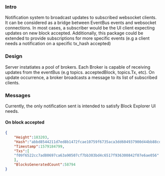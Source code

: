 ### Intro

Notification system to broadcast updates to subscribed websocket clients. It can be considered as a bridge between EventBus events and websocket connections. In most cases, a subscriber would be the UI client expecting updates on new block accepted. Additionally, this package could be extended to provide subscriptions for more specific events (e.g a client needs a notification on a specific tx_hash accepted)

### Design

Server instatiates a pool of brokers.
Each Broker is capable of receiving updates from the eventBus (e.g topics. acceptedBlock, topics.Tx, etc). On update occurrence, a broker broadcasts a message to its list of subscribed clients.

### Messages

Currently, the only notification sent is intended to satisfy Block Explorer UI needs.

#### On block accepted
```json
{
    "Height":183203,
    "Hash":"abbd8544211d7ed8b1472fcae10759f6735aca3dd604937900d44bb88cdb52d6",
    "Timestamp":1579184799,
    "Txs":[
    "f09f6522cc7ad80697ca63a90507cf7bb303bd4c6517f936300842f07e6ae056"
    ],
    "BlocksGeneratedCount":58794
}
```